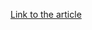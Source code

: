 [Link to the article](https://therecord.media/how-law-enforcement-can-stay-a-step-ahead-of-hackers/)
